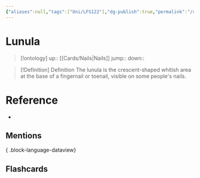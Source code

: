 ```yaml
---
{"aliases":null,"tags":["Uni/LFS122"],"dg-publish":true,"permalink":"/cards/lunula/","dgPassFrontmatter":true}
---
```


# Lunula

> [!ontology]
> up:: [[Cards/Nails\|Nails]]
> jump:: 
> down:: 

> [!Definition] Definition
> The lunula is the crescent-shaped whitish area at the base of a fingernail or toenail, visible on some people's nails.

# Reference

- 

## Mentions


{ .block-language-dataview}

## Flashcards